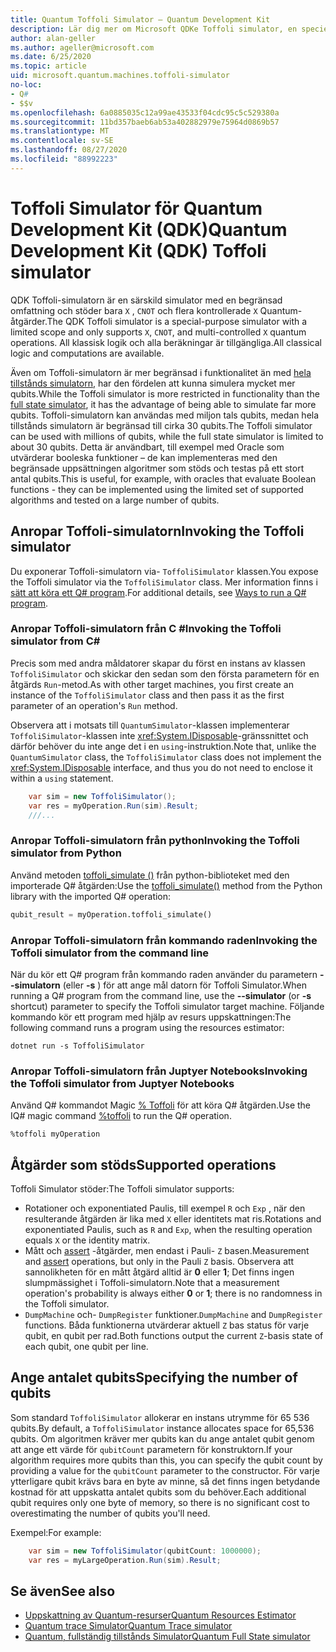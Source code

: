 ```yaml
---
title: Quantum Toffoli Simulator – Quantum Development Kit
description: Lär dig mer om Microsoft QDKe Toffoli simulator, en speciell funktion Quantum simulator som kan användas med miljon tals qubits.
author: alan-geller
ms.author: ageller@microsoft.com
ms.date: 6/25/2020
ms.topic: article
uid: microsoft.quantum.machines.toffoli-simulator
no-loc:
- Q#
- $$v
ms.openlocfilehash: 6a0885035c12a99ae43533f04cdc95c5c529380a
ms.sourcegitcommit: 11bd357baeb6ab53a402882979e75964d0869b57
ms.translationtype: MT
ms.contentlocale: sv-SE
ms.lasthandoff: 08/27/2020
ms.locfileid: "88992223"
---
```

# <a name="quantum-development-kit-qdk-toffoli-simulator"></a><span data-ttu-id="7b72d-103">Toffoli Simulator för Quantum Development Kit (QDK)</span><span class="sxs-lookup"><span data-stu-id="7b72d-103">Quantum Development Kit (QDK) Toffoli simulator</span></span>

<span data-ttu-id="7b72d-104">QDK Toffoli-simulatorn är en särskild simulator med en begränsad omfattning och stöder bara `X` , `CNOT` och flera kontrollerade `X` Quantum-åtgärder.</span><span class="sxs-lookup"><span data-stu-id="7b72d-104">The QDK Toffoli simulator is a special-purpose simulator with a limited scope and only supports `X`, `CNOT`, and multi-controlled `X` quantum operations.</span></span> <span data-ttu-id="7b72d-105">All klassisk logik och alla beräkningar är tillgängliga.</span><span class="sxs-lookup"><span data-stu-id="7b72d-105">All classical logic and computations are available.</span></span>

<span data-ttu-id="7b72d-106">Även om Toffoli-simulatorn är mer begränsad i funktionalitet än med [hela tillstånds simulatorn](xref:microsoft.quantum.machines.full-state-simulator), har den fördelen att kunna simulera mycket mer qubits.</span><span class="sxs-lookup"><span data-stu-id="7b72d-106">While the Toffoli simulator is more restricted in functionality than the [full state simulator](xref:microsoft.quantum.machines.full-state-simulator), it has the advantage of being able to simulate far more qubits.</span></span> <span data-ttu-id="7b72d-107">Toffoli-simulatorn kan användas med miljon tals qubits, medan hela tillstånds simulatorn är begränsad till cirka 30 qubits.</span><span class="sxs-lookup"><span data-stu-id="7b72d-107">The Toffoli simulator can be used with millions of qubits, while the full state simulator is limited to about 30 qubits.</span></span> <span data-ttu-id="7b72d-108">Detta är användbart, till exempel med Oracle som utvärderar booleska funktioner – de kan implementeras med den begränsade uppsättningen algoritmer som stöds och testas på ett stort antal qubits.</span><span class="sxs-lookup"><span data-stu-id="7b72d-108">This is useful, for example, with oracles that evaluate Boolean functions - they can be implemented using the limited set of supported algorithms and tested on a large number of qubits.</span></span>

## <a name="invoking-the-toffoli-simulator"></a><span data-ttu-id="7b72d-109">Anropar Toffoli-simulatorn</span><span class="sxs-lookup"><span data-stu-id="7b72d-109">Invoking the Toffoli simulator</span></span>

<span data-ttu-id="7b72d-110">Du exponerar Toffoli-simulatorn via- `ToffoliSimulator` klassen.</span><span class="sxs-lookup"><span data-stu-id="7b72d-110">You expose the Toffoli simulator via the `ToffoliSimulator` class.</span></span> <span data-ttu-id="7b72d-111">Mer information finns i [sätt att köra ett Q# program](xref:microsoft.quantum.guide.host-programs).</span><span class="sxs-lookup"><span data-stu-id="7b72d-111">For additional details, see [Ways to run a Q# program](xref:microsoft.quantum.guide.host-programs).</span></span>

### <a name="invoking-the-toffoli-simulator-from-c"></a><span data-ttu-id="7b72d-112">Anropar Toffoli-simulatorn från C #</span><span class="sxs-lookup"><span data-stu-id="7b72d-112">Invoking the Toffoli simulator from C#</span></span>

<span data-ttu-id="7b72d-113">Precis som med andra måldatorer skapar du först en instans av klassen `ToffoliSimulator` och skickar den sedan som den första parametern för en åtgärds `Run`-metod.</span><span class="sxs-lookup"><span data-stu-id="7b72d-113">As with other target machines, you first create an instance of the `ToffoliSimulator` class and then pass it as the first parameter of an operation's `Run` method.</span></span>

<span data-ttu-id="7b72d-114">Observera att i motsats till `QuantumSimulator`-klassen implementerar `ToffoliSimulator`-klassen inte <xref:System.IDisposable>-gränssnittet och därför behöver du inte ange det i en `using`-instruktion.</span><span class="sxs-lookup"><span data-stu-id="7b72d-114">Note that, unlike the `QuantumSimulator` class, the `ToffoliSimulator` class does not implement the <xref:System.IDisposable> interface, and thus you do not need to enclose it within a `using` statement.</span></span>

```csharp
    var sim = new ToffoliSimulator();
    var res = myOperation.Run(sim).Result;
    ///...
```

### <a name="invoking-the-toffoli-simulator-from-python"></a><span data-ttu-id="7b72d-115">Anropar Toffoli-simulatorn från python</span><span class="sxs-lookup"><span data-stu-id="7b72d-115">Invoking the Toffoli simulator from Python</span></span>

<span data-ttu-id="7b72d-116">Använd metoden [toffoli_simulate ()](https://docs.microsoft.com/python/qsharp-core/qsharp.loader.qsharpcallable) från python-biblioteket med den importerade Q# åtgärden:</span><span class="sxs-lookup"><span data-stu-id="7b72d-116">Use the [toffoli_simulate()](https://docs.microsoft.com/python/qsharp-core/qsharp.loader.qsharpcallable) method from the Python library with the imported Q# operation:</span></span>

```python
qubit_result = myOperation.toffoli_simulate()
```

### <a name="invoking-the-toffoli-simulator-from-the-command-line"></a><span data-ttu-id="7b72d-117">Anropar Toffoli-simulatorn från kommando raden</span><span class="sxs-lookup"><span data-stu-id="7b72d-117">Invoking the Toffoli simulator from the command line</span></span>

<span data-ttu-id="7b72d-118">När du kör ett Q# program från kommando raden använder du parametern **--simulatorn** (eller **-s** ) för att ange mål datorn för Toffoli Simulator.</span><span class="sxs-lookup"><span data-stu-id="7b72d-118">When running a Q# program from the command line, use the **--simulator** (or **-s** shortcut) parameter to specify the Toffoli simulator target machine.</span></span> <span data-ttu-id="7b72d-119">Följande kommando kör ett program med hjälp av resurs uppskattningen:</span><span class="sxs-lookup"><span data-stu-id="7b72d-119">The following command runs a program using the resources estimator:</span></span> 

```dotnetcli
dotnet run -s ToffoliSimulator
```

### <a name="invoking-the-toffoli-simulator-from-juptyer-notebooks"></a><span data-ttu-id="7b72d-120">Anropar Toffoli-simulatorn från Juptyer Notebooks</span><span class="sxs-lookup"><span data-stu-id="7b72d-120">Invoking the Toffoli simulator from Juptyer Notebooks</span></span>

<span data-ttu-id="7b72d-121">Använd Q# kommandot Magic [% Toffoli](xref:microsoft.quantum.iqsharp.magic-ref.toffoli) för att köra Q# åtgärden.</span><span class="sxs-lookup"><span data-stu-id="7b72d-121">Use the IQ# magic command [%toffoli](xref:microsoft.quantum.iqsharp.magic-ref.toffoli) to run the Q# operation.</span></span>

```
%toffoli myOperation
```

## <a name="supported-operations"></a><span data-ttu-id="7b72d-122">Åtgärder som stöds</span><span class="sxs-lookup"><span data-stu-id="7b72d-122">Supported operations</span></span>

<span data-ttu-id="7b72d-123">Toffoli Simulator stöder:</span><span class="sxs-lookup"><span data-stu-id="7b72d-123">The Toffoli simulator supports:</span></span>

* <span data-ttu-id="7b72d-124">Rotationer och exponentiated Paulis, till exempel `R` och `Exp` , när den resulterande åtgärden är lika med `X` eller identitets mat ris.</span><span class="sxs-lookup"><span data-stu-id="7b72d-124">Rotations and exponentiated Paulis, such as `R` and `Exp`, when the resulting operation equals `X` or the identity matrix.</span></span>
* <span data-ttu-id="7b72d-125">Mått och [assert](xref:microsoft.quantum.diagnostics.assertmeasurement) -åtgärder, men endast i Pauli- `Z` basen.</span><span class="sxs-lookup"><span data-stu-id="7b72d-125">Measurement and [assert](xref:microsoft.quantum.diagnostics.assertmeasurement) operations, but only in the Pauli `Z` basis.</span></span> <span data-ttu-id="7b72d-126">Observera att sannolikheten för en mått åtgärd alltid är **0** eller **1**; Det finns ingen slumpmässighet i Toffoli-simulatorn.</span><span class="sxs-lookup"><span data-stu-id="7b72d-126">Note that a measurement operation's probability is always either **0** or **1**; there is no randomness in the Toffoli simulator.</span></span>
* <span data-ttu-id="7b72d-127">`DumpMachine` och- `DumpRegister` funktioner.</span><span class="sxs-lookup"><span data-stu-id="7b72d-127">`DumpMachine` and `DumpRegister` functions.</span></span>
<span data-ttu-id="7b72d-128">Båda funktionerna utvärderar aktuell `Z` bas status för varje qubit, en qubit per rad.</span><span class="sxs-lookup"><span data-stu-id="7b72d-128">Both functions output the current `Z`-basis state of each qubit, one qubit per line.</span></span>

## <a name="specifying-the-number-of-qubits"></a><span data-ttu-id="7b72d-129">Ange antalet qubits</span><span class="sxs-lookup"><span data-stu-id="7b72d-129">Specifying the number of qubits</span></span>

<span data-ttu-id="7b72d-130">Som standard `ToffoliSimulator` allokerar en instans utrymme för 65 536 qubits.</span><span class="sxs-lookup"><span data-stu-id="7b72d-130">By default, a `ToffoliSimulator` instance allocates space for 65,536 qubits.</span></span>
<span data-ttu-id="7b72d-131">Om algoritmen kräver mer qubits kan du ange antalet qubit genom att ange ett värde för `qubitCount` parametern för konstruktorn.</span><span class="sxs-lookup"><span data-stu-id="7b72d-131">If your algorithm requires more qubits than this, you can specify the qubit count by providing a value for the `qubitCount` parameter to the constructor.</span></span>
<span data-ttu-id="7b72d-132">För varje ytterligare qubit krävs bara en byte av minne, så det finns ingen betydande kostnad för att uppskatta antalet qubits som du behöver.</span><span class="sxs-lookup"><span data-stu-id="7b72d-132">Each additional qubit requires only one byte of memory, so there is no significant cost to overestimating the number of qubits you'll need.</span></span>

<span data-ttu-id="7b72d-133">Exempel:</span><span class="sxs-lookup"><span data-stu-id="7b72d-133">For example:</span></span>

```csharp
    var sim = new ToffoliSimulator(qubitCount: 1000000);
    var res = myLargeOperation.Run(sim).Result;
```

## <a name="see-also"></a><span data-ttu-id="7b72d-134">Se även</span><span class="sxs-lookup"><span data-stu-id="7b72d-134">See also</span></span>

- [<span data-ttu-id="7b72d-135">Uppskattning av Quantum-resurser</span><span class="sxs-lookup"><span data-stu-id="7b72d-135">Quantum Resources Estimator</span></span>](xref:microsoft.quantum.machines.resources-estimator)
- [<span data-ttu-id="7b72d-136">Quantum trace Simulator</span><span class="sxs-lookup"><span data-stu-id="7b72d-136">Quantum Trace simulator</span></span>](xref:microsoft.quantum.machines.qc-trace-simulator.intro)
- [<span data-ttu-id="7b72d-137">Quantum, fullständig tillstånds Simulator</span><span class="sxs-lookup"><span data-stu-id="7b72d-137">Quantum Full State simulator</span></span>](xref:microsoft.quantum.machines.full-state-simulator) 